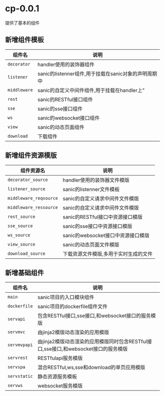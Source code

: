 # cp-0.0.1

提供了基本的组件

## 新增组件模板

| 组件名       | 说明                                                 |
| ------------ | ---------------------------------------------------- |
| `decorator`  | handler使用的装饰器组件                              |
| `listener`   | sanic的listenner组件,用于挂载在sanic对象的声明周期中 |
| `middleware` | sanic的自定义中间件组件,用于挂载在handler上"         |
| `rest`       | sanic的RESTful接口组件                               |
| `sse`        | sanic的sse接口组件                                   |
| `ws`         | sanic的websocket接口组件                             |
| `view`       | sanic的动态页面组件                                  |
| `download`   | 下载组件                                             |

## 新增组件资源模版

| 组件资源名             | 说明                                  |
| ---------------------- | ------------------------------------- |
| `decorator_source`     | handler使用的装饰器文件模版           |
| `listener_source`      | sanic的listenner文件模板              |
| `middleware_reqsource` | sanic的自定义请求中间件文件模版       |
| `middleware_ressource` | sanic的自定义请求中间件文件模版       |
| `rest_source`          | sanic的RESTful接口中资源接口模版      |
| `sse_source`           | sanic的sse接口中资源接口模版          |
| `ws_source`            | sanic的websocket接口中资源接口模版    |
| `view_source`          | sanic的动态页面文件模版               |
| `download_source`      | 下载资源文件模版,多用于实时生成的文件 |

## 新增基础组件

| 组件名       | 说明                                                                                |
| ------------ | ----------------------------------------------------------------------------------- |
| `main`       | sanic项目的入口模块组件                                                             |
| `dockerfile` | sanic项目的dockerfile组件文件                                                       |
| `servapi`    | 包含RESTful接口,sse接口,和websocket接口的服务模版                                   |
| `servmvc`    | 由jinja2模版动态渲染的应用模版                                                      |
| `servmvpapi` | 由jinja2模版动态渲染的应用模版同时包含RESTful接口,sse接口,和websocket接口的服务模版 |
| `servrest`   | RESTfulapi服务模版                                                                  |
| `servspa`    | 混合RESTful,ws,sse和download的单页应用模版                                          |
| `servstatic` | 静态资源服务模板                                                                    |
| `servws`     | websocket服务模版                                                                   |